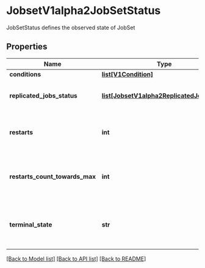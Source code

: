# JobsetV1alpha2JobSetStatus

JobSetStatus defines the observed state of JobSet
## Properties
Name | Type | Description | Notes
------------ | ------------- | ------------- | -------------
**conditions** | [**list[V1Condition]**](V1Condition.md) |  | [optional] 
**replicated_jobs_status** | [**list[JobsetV1alpha2ReplicatedJobStatus]**](JobsetV1alpha2ReplicatedJobStatus.md) | ReplicatedJobsStatus track the number of JobsReady for each replicatedJob. | [optional] 
**restarts** | **int** | Restarts tracks the number of times the JobSet has restarted (i.e. recreated in case of RecreateAll policy). | [optional] 
**restarts_count_towards_max** | **int** | RestartsCountTowardsMax tracks the number of times the JobSet has restarted that counts towards the maximum allowed number of restarts. | [optional] 
**terminal_state** | **str** | TerminalState the state of the JobSet when it finishes execution. It can be either Complete or Failed. Otherwise, it is empty by default. | [optional] 

[[Back to Model list]](../README.md#documentation-for-models) [[Back to API list]](../README.md#documentation-for-api-endpoints) [[Back to README]](../README.md)



